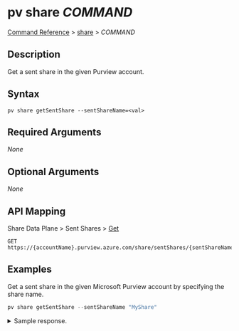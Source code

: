 # pv share _COMMAND_
[Command Reference](../../../README.md#command-reference) > [share](./main.md) > _COMMAND_

## Description
Get a sent share in the given Purview account.

## Syntax
```
pv share getSentShare --sentShareName=<val>
```

## Required Arguments
*None*

## Optional Arguments
*None*

## API Mapping
Share Data Plane > Sent Shares > [Get](LINK)
```
GET https://{accountName}.purview.azure.com/share/sentShares/{sentShareName}
```

## Examples
Get a sent share in the given Microsoft Purview account by specifying the share name.
```powershell
pv share getSentShare --sentShareName "MyShare"
```


<details><summary>Sample response.</summary>
<p>

```json
{
    "id": "/sentShares/MyShare",
    "name": "MyShare",
    "properties": {
        "collection": {
            "referenceName": "djqn0b",
            "type": "CollectionReference"
        },
        "createdAt": "2022-09-01T08:12:48.408025Z",
        "description": "",
        "provisioningState": "Succeeded",
        "senderEmail": "tarifat@microsoft.com",
        "senderName": "Taygan Rifat",
        "senderTenantName": "Microsoft"
    },
    "shareKind": "InPlace",
    "type": "sentShares"
}
```
</p>
</details>
